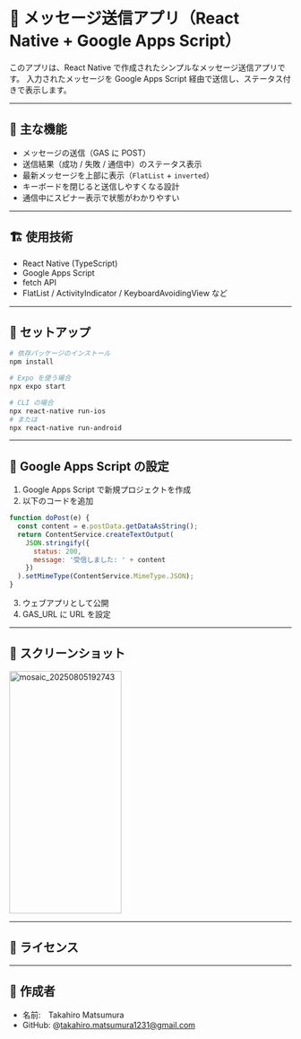 # 📩 メッセージ送信アプリ（React Native + Google Apps Script）

このアプリは、React Native で作成されたシンプルなメッセージ送信アプリです。
入力されたメッセージを Google Apps Script 経由で送信し、ステータス付きで表示します。

---

## 📱 主な機能

* メッセージの送信（GAS に POST）
* 送信結果（成功 / 失敗 / 通信中）のステータス表示
* 最新メッセージを上部に表示（`FlatList` + `inverted`）
* キーボードを閉じると送信しやすくなる設計
* 通信中にスピナー表示で状態がわかりやすい

---

## 🏗️ 使用技術

* React Native (TypeScript)
* Google Apps Script
* fetch API
* FlatList / ActivityIndicator / KeyboardAvoidingView など

---

## 🚀 セットアップ

```bash
# 依存パッケージのインストール
npm install

# Expo を使う場合
npx expo start

# CLI の場合
npx react-native run-ios
# または
npx react-native run-android
```

---

## 🔧 Google Apps Script の設定

1. Google Apps Script で新規プロジェクトを作成
2. 以下のコードを追加

```javascript
function doPost(e) {
  const content = e.postData.getDataAsString();
  return ContentService.createTextOutput(
    JSON.stringify({
      status: 200,
      message: '受信しました: ' + content
    })
  ).setMimeType(ContentService.MimeType.JSON);
}
```

3. ウェブアプリとして公開
4. GAS\_URL に URL を設定

---

## 📸 スクリーンショット

<img width="200" height="432" alt="mosaic_20250805192743" src="https://github.com/user-attachments/assets/f1eb2067-57e3-4afb-abdb-9f90bf5ceca5" />

---

## 📄 ライセンス


---

## 🙌 作成者

* 名前:　Takahiro Matsumura
* GitHub: @takahiro.matsumura1231@gmail.com
